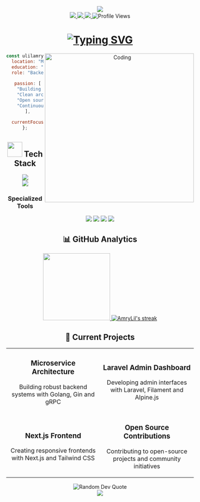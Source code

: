 <!-- Header with animated banner -->
<div align="center">
  <img src="https://capsule-render.vercel.app/api?type=waving&color=gradient&height=200&section=header&text=Ulil%20Amry&fontSize=80&fontAlignY=35&animation=fadeIn&fontColor=ffffff" />
</div>

<!-- Social badges section -->
<div align="center">
  <a href="https://www.linkedin.com/in/ulil-amry-al-qadri-363a841b3">
    <img src="https://img.shields.io/badge/LinkedIn-0077B5?style=for-the-badge&logo=linkedin&logoColor=white"/>
  </a>
  <a href="https://lil-portofolio.vercel.app/">
    <img src="https://img.shields.io/badge/Portfolio-FF5722?style=for-the-badge&logo=todoist&logoColor=white"/>
  </a>
  <a href="https://ulil-cv.my.canva.site/">
    <img src="https://img.shields.io/badge/Resume-00A98F?style=for-the-badge&logo=readthedocs&logoColor=white"/>
  </a>
  <img src="https://komarev.com/ghpvc/?username=AmryLil&style=for-the-badge&color=blueviolet" alt="Profile Views"/>
</div>

<!-- Animated typing -->
<h1 align="center">
  <a href="https://git.io/typing-svg">
    <img src="https://readme-typing-svg.herokuapp.com?font=Fira+Code&weight=600&size=30&pause=1000&color=6C63FF&center=true&vCenter=true&random=false&width=600&height=70&lines=Backend+Developer;Clean+Architecture+Enthusiast;Creative+Problem+Solver;Tech+Innovation+Lover" alt="Typing SVG" />
  </a>
</h1>

<!-- About me with code section -->
<div align="center">
  <img align="right" alt="Coding" width="400" src="https://img.freepik.com/free-vector/coding-workshop-concept-illustration_114360-8192.jpg?uid=R117965260&ga=GA1.1.521895176.1747324526&semt=ais_hybrid&w=740">

```javascript
const ulilamry = {
  location: "Makassar, Indonesia",
  education: "Computer Science @ Universitas Dipa Makassar",
  role: "Backend Developer",
  
  passion: [
    "Building scalable applications",
    "Clean architecture",
    "Open source contribution",
    "Continuous learning"
  ],
  
  currentFocus: "Mastering Golang microservices"
};
```
</div>

<!-- Tech Stack Section with animated card -->
<div align="center">
  <h2><img src="https://media.giphy.com/media/WUlplcMpOCEmTGBtBW/giphy.gif" width="40"> Tech Stack</h2>
</div>

<div align="center">
  <img src="https://skillicons.dev/icons?i=js,react,nextjs,html,css,tailwind" /><br>
  <img src="https://skillicons.dev/icons?i=laravel,php,go,python,mysql,git" />

  <!-- Specialized Tech -->
  <h3>Specialized Tools</h3>
  <p>
    <img src="https://img.shields.io/badge/Filament-f59e0b?style=for-the-badge&logo=laravel&logoColor=white" />
    <img src="https://img.shields.io/badge/Alpine.js-8BC0D0?style=for-the-badge&logo=alpine.js&logoColor=black" />
    <img src="https://img.shields.io/badge/Gin-00ADD8?style=for-the-badge&logo=go&logoColor=white" />
    <img src="https://img.shields.io/badge/Docker-2496ED?style=for-the-badge&logo=docker&logoColor=white" />
  </p>
</div>

<!-- GitHub Stats with animated cards -->
<h2 align="center">📊 GitHub Analytics</h2>

<p align="center">
  <a href="https://github.com/AmryLil">
    <img height="180em" src="https://github-readme-stats-eight-theta.vercel.app/api?username=AmryLil&show_icons=true&theme=tokyonight&include_all_commits=true&count_private=true&hide_border=true"/>
  <img src="https://github-readme-streak-stats.herokuapp.com/?user=AmryLil&theme=tokyonight&hide_border=true" alt="AmryLil's streak"/>
    
  </a>
</p>



<!-- Current Projects -->
<h2 align="center">🚀 Current Projects</h2>

<div align="center">
  <table>
    <tr>
      <td width="50%">
        <h3 align="center">Microservice Architecture</h3>
        <p align="center">
          Building robust backend systems with Golang, Gin and gRPC
        </p>
      </td>
      <td width="50%">
        <h3 align="center">Laravel Admin Dashboard</h3>
        <p align="center">
          Developing admin interfaces with Laravel, Filament and Alpine.js
        </p>
      </td>
    </tr>
    <tr>
      <td width="50%">
        <h3 align="center">Next.js Frontend</h3>
        <p align="center">
          Creating responsive frontends with Next.js and Tailwind CSS
        </p>
      </td>
      <td width="50%">
        <h3 align="center">Open Source Contributions</h3>
        <p align="center">
          Contributing to open-source projects and community initiatives
        </p>
      </td>
    </tr>
  </table>
</div>

<!-- Quote Section -->
<div align="center">
  <img src="https://quotes-github-readme.vercel.app/api?type=horizontal&theme=tokyonight" alt="Random Dev Quote"/>
</div>

<!-- Footer -->
<div align="center">
  <img src="https://capsule-render.vercel.app/api?type=waving&color=gradient&height=120&section=footer" />
</div>
